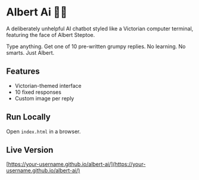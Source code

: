 # Albert Ai 🤖🧓

A deliberately unhelpful AI chatbot styled like a Victorian computer terminal, featuring the face of Albert Steptoe.

Type anything. Get one of 10 pre-written grumpy replies. No learning. No smarts. Just Albert.

## Features
- Victorian-themed interface
- 10 fixed responses
- Custom image per reply

## Run Locally
Open `index.html` in a browser.

## Live Version
[https://your-username.github.io/albert-ai/](https://your-username.github.io/albert-ai/)
